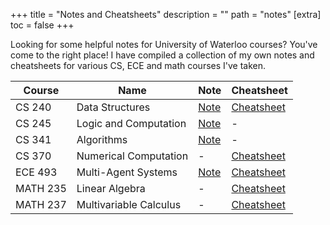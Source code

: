 +++
title = "Notes and Cheatsheets"
description = ""
path = "notes"
[extra]
toc = false
+++

Looking for some helpful notes for University of Waterloo courses?
You've come to the right place!
I have compiled a collection of my own notes and cheatsheets for various CS, ECE and math courses I've taken.

| Course | Name | Note | Cheatsheet |
|--------|------|------|------------|
| CS 240 | Data Structures | [Note](https://csclub.uwaterloo.ca/~s3cao/course-notes/cs240/notes.pdf) | [Cheatsheet](https://csclub.uwaterloo.ca/~s3cao/course-notes/cs240/sheet.pdf) |
| CS 245 | Logic and Computation | [Note](https://csclub.uwaterloo.ca/~s3cao/course-notes/cs245/notes.pdf) | - |
| CS 341 | Algorithms | [Note](https://csclub.uwaterloo.ca/~s3cao/course-notes/cs341/notes.pdf) | - |
| CS 370 | Numerical Computation | - | [Cheatsheet](https://csclub.uwaterloo.ca/~s3cao/course-notes/cs370/sheet.pdf) |
| ECE 493 | Multi-Agent Systems | [Note](https://csclub.uwaterloo.ca/~s3cao/course-notes/ece493/notes.pdf) | [Cheatsheet](https://csclub.uwaterloo.ca/~s3cao/course-notes/ece493/sheet.pdf) |
| MATH 235 | Linear Algebra | - | [Cheatsheet](https://csclub.uwaterloo.ca/~s3cao/course-notes/math235/sheet.pdf) |
| MATH 237 | Multivariable Calculus | - | [Cheatsheet](https://csclub.uwaterloo.ca/~s3cao/course-notes/math237/sheet.pdf) |
